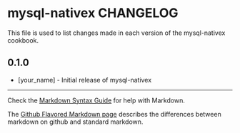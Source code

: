 mysql-nativex CHANGELOG
=======================

This file is used to list changes made in each version of the mysql-nativex cookbook.

0.1.0
-----
- [your_name] - Initial release of mysql-nativex

- - -
Check the [Markdown Syntax Guide](http://daringfireball.net/projects/markdown/syntax) for help with Markdown.

The [Github Flavored Markdown page](http://github.github.com/github-flavored-markdown/) describes the differences between markdown on github and standard markdown.
